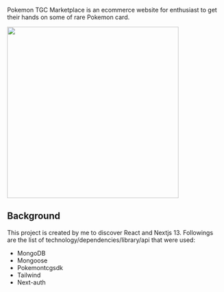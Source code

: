 Pokemon TGC Marketplace is an ecommerce website for enthusiast to get their hands on some of rare Pokemon card.

<img src='https://github.com/mailfarihan/pokemon-tgc/assets/137183230/3a23d852-190d-4fac-abe4-3a52dc2299bc' height="400" />


## Background

This project is created by me to discover React and Nextjs 13. Followings are the list of technology/dependencies/library/api that were used:

- MongoDB
- Mongoose
- Pokemontcgsdk
- Tailwind
- Next-auth
